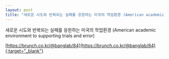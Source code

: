 ```yaml
---
layout: post
title: "새로운 시도와 반복되는 실패를 응원하는 미국의 학업환경 (American academic environment to supporting trials and error)"
---
```

새로운 시도와 반복되는 실패를 응원하는 미국의 학업환경 (American academic environment to supporting trials and error)

[https://brunch.co.kr/@banglab/84](https://brunch.co.kr/@banglab/84){:target="_blank"}    
